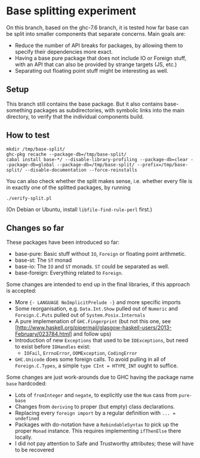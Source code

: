 Base splitting experiment
=========================

On this branch, based on the ghc-7.6 branch, it is tested how far base can be
split into smaller components that separate concerns. Main goals are:
 
 * Reduce the number of API breaks for packages, by allowing them to specify their
   dependencies more exact.
 * Having a base pure package that does not include IO or Foreign stuff, with an API
   that can also be provided by strange targets (JS, etc.)
 * Separating out floating point stuff might be interesting as well.

Setup 
-----

This branch still contains the base package. But it also contains
base-something packages as subdirectories, with symbolic links into the main
directory, to verify that the individual components build.

How to test
-----------

    mkdir /tmp/base-split/ 
    ghc-pkg recache --package-db=/tmp/base-split/
    cabal install base-*/ --disable-library-profiling --package-db=clear --package-db=global --package-db=/tmp/base-split/ --prefix=/tmp/base-split/ --disable-documentation --force-reinstalls

You can also check whether the split makes sense, i.e. whether every file is in
exactly one of the splitted packages, by running

    ./verify-split.pl

(On Debian or Ubuntu, install `libfile-find-rule-perl` first.)


Changes so far
--------------

These packages have been introduced so far:

 * base-pure: Basic stuff without `IO`, `Foreign` or floating point arithmetic. 
 * base-st: The `ST` monad
 * base-io: The `IO` and `ST` monads. `ST` could be separated as well.
 * base-foreign: Everything related to `Foreign`.

Some changes are intended to end up in the final libraries, if this approach is
accepted:

 * More `{- LANGUAGE NoImplicitPrelude -}` and more specific imports
 * Some reorganisation, e.g. `Data.Int.Show` pulled out of `Numeric` and `Foreign.C.Puts` pulled out of `System.Posix.Internals`
 * A pure implemenation of `GHC.Fingerprint` (but not this one, see [http://www.haskell.org/pipermail/glasgow-haskell-users/2013-February/023784.html] and follow ups)
 * Introduction of new `Exceptions` that used to be `IOExceptions`, but need to exist before `IOHandles` exist:
   * `IOFail`, `ErrnoError`, `OOMException`, `CodingError`
 * `GHC.Unicode` does some foreign calls. To avoid pulling in all of `Foreign.C.Types`, a simple `type CInt = HTYPE_INT` ought to suffice.

Some changes are just work-arounds due to GHC having the package name `base` hardcoded:

 * Lots of `fromInteger` and `negate`, to explicitly use the `Num` cass from `pure-base`
 * Changes from `deriving` to proper (but empty) class declarations.
 * Replacing every `foreign import` by a regular definition with `... = undefined`
 * Packages with do-notation have a `RebindableSyntax` to pick up the proper `Monad` instance. This requires implementing `ifThenElse` there locally.
 * I did not pay attention to Safe and Trustworthy attributes; these will have to be recovered
